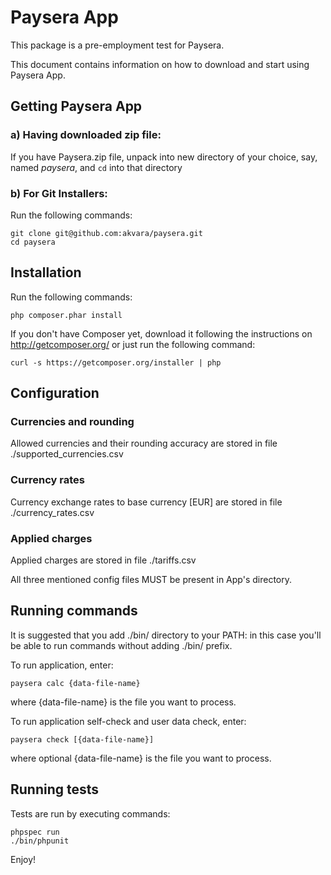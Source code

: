 Paysera App
===========

This package is a pre-employment test for Paysera.

This document contains information on how to download and start using Paysera App.

## Getting Paysera App


### a) Having downloaded zip file:
If you have Paysera.zip file, unpack into new directory of your choice, say, named *paysera*, and `cd` into that directory

### b) For Git Installers:

Run the following commands:

    git clone git@github.com:akvara/paysera.git
    cd paysera

## Installation

Run the following commands:

    php composer.phar install

If you don't have Composer yet, download it following the instructions on
http://getcomposer.org/ or just run the following command:

    curl -s https://getcomposer.org/installer | php
    
## Configuration

### Currencies and rounding

Allowed currencies and their rounding accuracy are stored in file ./supported_currencies.csv

### Currency rates

Currency exchange rates to base currency [EUR] are stored in file ./currency_rates.csv

### Applied charges

Applied charges are stored in file ./tariffs.csv

All three mentioned config files MUST be present in App's directory.

## Running commands

It is suggested that you add ./bin/ directory to your PATH: in this case you'll be able to run commands without adding ./bin/ prefix.

To run application, enter:

    paysera calc {data-file-name}
    
where {data-file-name} is the file you want to process.

To run application self-check and user data check, enter:

    paysera check [{data-file-name}]
    
where optional {data-file-name} is the file you want to process.
 
## Running tests

Tests are run by executing commands:

    phpspec run
    ./bin/phpunit
    


Enjoy!
